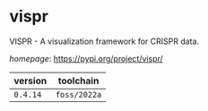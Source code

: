 # vispr

VISPR - A visualization framework for CRISPR data.

*homepage*: <https://pypi.org/project/vispr/>

version | toolchain
--------|----------
``0.4.14`` | ``foss/2022a``
